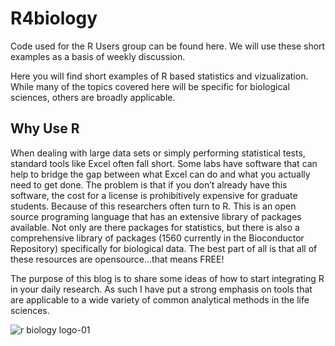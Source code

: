 # R4biology

Code used for the R Users group can be found here. We will use these short examples as a basis of weekly discussion.

Here you will find short examples of R based statistics and vizualization. While many of the topics covered here will be specific for biological sciences, others are broadly applicable. 

## Why Use R  

When dealing with large data sets or simply performing statistical tests, standard tools like Excel often fall short. Some labs have software that can help to bridge the gap between what Excel can do and what you actually need to get done. The problem is that if you don’t already have this software, the cost for a license is prohibitively expensive for graduate students. Because of this researchers often turn to R. This is an open source programing language that has an extensive library of packages available. Not only are there packages for statistics, but there is also a comprehensive library of packages (1560 currently in the Bioconductor Repository) specifically for biological data. The best part of all is that all of these resources are opensource…that means FREE!  

The purpose of this blog is to share some ideas of how to start integrating R in your daily research. As such I have put a strong emphasis on tools that are applicable to a wide variety of common analytical methods in the life sciences.

![r biology logo-01](https://user-images.githubusercontent.com/42781298/53813447-b091ce80-3f2b-11e9-89e0-2cd5bb2d0708.png)  


